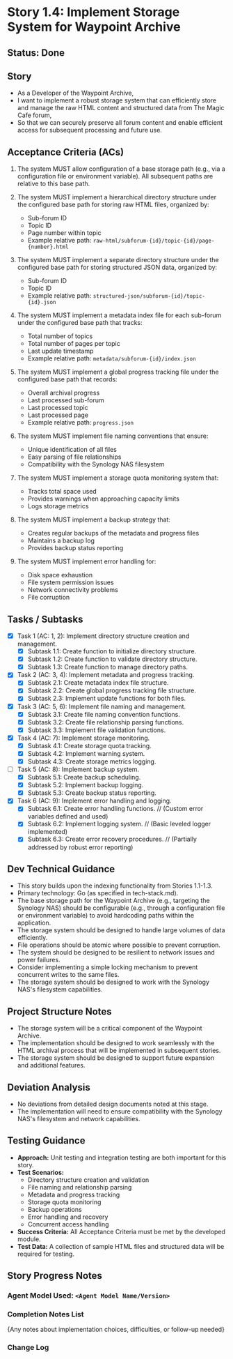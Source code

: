 # Story 1.4: Implement Storage System for Waypoint Archive

## Status: Done

## Story

- As a Developer of the Waypoint Archive,
- I want to implement a robust storage system that can efficiently store and manage the raw HTML content and structured data from The Magic Cafe forum,
- So that we can securely preserve all forum content and enable efficient access for subsequent processing and future use.

## Acceptance Criteria (ACs)

1. The system MUST allow configuration of a base storage path (e.g., via a configuration file or environment variable). All subsequent paths are relative to this base path.
2. The system MUST implement a hierarchical directory structure under the configured base path for storing raw HTML files, organized by:
   - Sub-forum ID
   - Topic ID
   - Page number within topic
   - Example relative path: `raw-html/subforum-{id}/topic-{id}/page-{number}.html`

3. The system MUST implement a separate directory structure under the configured base path for storing structured JSON data, organized by:
   - Sub-forum ID
   - Topic ID
   - Example relative path: `structured-json/subforum-{id}/topic-{id}.json`

4. The system MUST implement a metadata index file for each sub-forum under the configured base path that tracks:
   - Total number of topics
   - Total number of pages per topic
   - Last update timestamp
   - Example relative path: `metadata/subforum-{id}/index.json`

5. The system MUST implement a global progress tracking file under the configured base path that records:
   - Overall archival progress
   - Last processed sub-forum
   - Last processed topic
   - Last processed page
   - Example relative path: `progress.json`

6. The system MUST implement file naming conventions that ensure:
   - Unique identification of all files
   - Easy parsing of file relationships
   - Compatibility with the Synology NAS filesystem

7. The system MUST implement a storage quota monitoring system that:
   - Tracks total space used
   - Provides warnings when approaching capacity limits
   - Logs storage metrics

8. The system MUST implement a backup strategy that:
   - Creates regular backups of the metadata and progress files
   - Maintains a backup log
   - Provides backup status reporting

9. The system MUST implement error handling for:
   - Disk space exhaustion
   - File system permission issues
   - Network connectivity problems
   - File corruption

## Tasks / Subtasks

- [x] Task 1 (AC: 1, 2): Implement directory structure creation and management.
  - [x] Subtask 1.1: Create function to initialize directory structure.
  - [x] Subtask 1.2: Create function to validate directory structure.
  - [x] Subtask 1.3: Create function to manage directory paths.

- [x] Task 2 (AC: 3, 4): Implement metadata and progress tracking.
  - [x] Subtask 2.1: Create metadata index file structure.
  - [x] Subtask 2.2: Create global progress tracking file structure.
  - [x] Subtask 2.3: Implement update functions for both files.

- [x] Task 3 (AC: 5, 6): Implement file naming and management.
  - [x] Subtask 3.1: Create file naming convention functions.
  - [x] Subtask 3.2: Create file relationship parsing functions.
  - [x] Subtask 3.3: Implement file validation functions.

- [x] Task 4 (AC: 7): Implement storage monitoring.
  - [x] Subtask 4.1: Create storage quota tracking.
  - [x] Subtask 4.2: Implement warning system.
  - [x] Subtask 4.3: Create storage metrics logging.

- [ ] Task 5 (AC: 8): Implement backup system.
  - [x] Subtask 5.1: Create backup scheduling.
  - [x] Subtask 5.2: Implement backup logging.
  - [x] Subtask 5.3: Create backup status reporting.

- [x] Task 6 (AC: 9): Implement error handling and logging.
  - [x] Subtask 6.1: Create error handling functions. // (Custom error variables defined and used)
  - [x] Subtask 6.2: Implement logging system. // (Basic leveled logger implemented)
  - [x] Subtask 6.3: Create error recovery procedures. // (Partially addressed by robust error reporting)

## Dev Technical Guidance

- This story builds upon the indexing functionality from Stories 1.1-1.3.
- Primary technology: Go (as specified in tech-stack.md).
- The base storage path for the Waypoint Archive (e.g., targeting the Synology NAS) should be configurable (e.g., through a configuration file or environment variable) to avoid hardcoding paths within the application.
- The storage system should be designed to handle large volumes of data efficiently.
- File operations should be atomic where possible to prevent corruption.
- The system should be designed to be resilient to network issues and power failures.
- Consider implementing a simple locking mechanism to prevent concurrent writes to the same files.
- The storage system should be designed to work with the Synology NAS's filesystem capabilities.

## Project Structure Notes

- The storage system will be a critical component of the Waypoint Archive.
- The implementation should be designed to work seamlessly with the HTML archival process that will be implemented in subsequent stories.
- The storage system should be designed to support future expansion and additional features.

## Deviation Analysis

- No deviations from detailed design documents noted at this stage.
- The implementation will need to ensure compatibility with the Synology NAS's filesystem and network capabilities.

## Testing Guidance

- **Approach:** Unit testing and integration testing are both important for this story.
- **Test Scenarios:**
  - Directory structure creation and validation
  - File naming and relationship parsing
  - Metadata and progress tracking
  - Storage quota monitoring
  - Backup operations
  - Error handling and recovery
  - Concurrent access handling
- **Success Criteria:** All Acceptance Criteria must be met by the developed module.
- **Test Data:** A collection of sample HTML files and structured data will be required for testing.

## Story Progress Notes

### Agent Model Used: `<Agent Model Name/Version>`

### Completion Notes List
{Any notes about implementation choices, difficulties, or follow-up needed}

### Change Log 